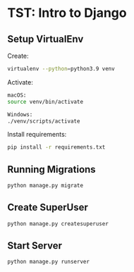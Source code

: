 # TST: Intro to Django

## Setup VirtualEnv
Create:
```bash
virtualenv --python=python3.9 venv
```
Activate:
```bash
macOS:
source venv/bin/activate

Windows:
./venv/scripts/activate
```
Install requirements:
```bash
pip install -r requirements.txt
```

## Running Migrations
```bash
python manage.py migrate
```

## Create SuperUser
```bash
python manage.py createsuperuser
```

## Start Server
```bash
python manage.py runserver
```